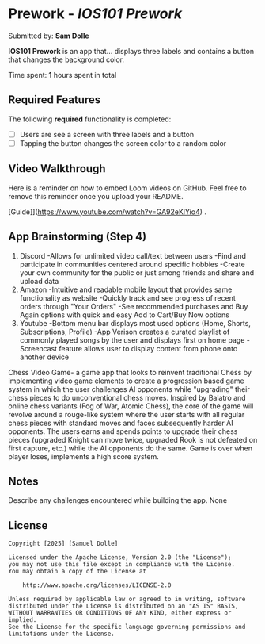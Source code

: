 # Prework - *IOS101 Prework*

Submitted by: **Sam Dolle**

**IOS101 Prework** is an app that... displays three labels and contains a button that changes the background color. 

Time spent: **1** hours spent in total

## Required Features

The following **required** functionality is completed:

- [ ] Users are see a screen with three labels and a button
- [ ] Tapping the button changes the screen color to a random color
 
## Video Walkthrough

Here is a reminder on how to embed Loom videos on GitHub. Feel free to remove this reminder once you upload your README. 

[Guide]](https://www.youtube.com/watch?v=GA92eKlYio4) .

## App Brainstorming (Step 4)
1. Discord
    -Allows for unlimited video call/text between users
    -Find and participate in communities centered around specific hobbies
    -Create your own community for the public or just among friends and share and upload data
2. Amazon
    -Intuitive and readable mobile layout that provides same functionality as website
    -Quickly track and see progress of recent orders through "Your Orders"
    -See recommended purchases and Buy Again options with quick and easy Add to Cart/Buy Now options
3. Youtube
    -Bottom menu bar displays most used options (Home, Shorts, Subscriptions, Profile)
    -App Verison creates a curated playlist of commonly played songs by the user and displays first on home page
    -Screencast feature allows user to display content from phone onto another device
    
Chess Video Game- a game app that looks to reinvent traditional Chess by implementing video game elements to create a progression based game system in which the user challenges AI opponents while "upgrading" their chess pieces to do unconventional chess moves. Inspired by Balatro and online chess variants (Fog of War, Atomic Chess), the core of the game will revolve around a rouge-like system where the user starts with all regular chess pieces with standard moves and faces subsequently harder AI opponents. The users earns and spends points to upgrade their chess pieces (upgraded Knight can move twice, upgraded Rook is not defeated on first capture, etc.) while the AI opponents do the same. Game is over when player loses, implements a high score system.

## Notes

Describe any challenges encountered while building the app.
None

## License

    Copyright [2025] [Samuel Dolle]

    Licensed under the Apache License, Version 2.0 (the "License");
    you may not use this file except in compliance with the License.
    You may obtain a copy of the License at

        http://www.apache.org/licenses/LICENSE-2.0

    Unless required by applicable law or agreed to in writing, software
    distributed under the License is distributed on an "AS IS" BASIS,
    WITHOUT WARRANTIES OR CONDITIONS OF ANY KIND, either express or implied.
    See the License for the specific language governing permissions and
    limitations under the License.

